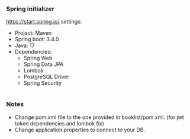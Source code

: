 ### Spring initializer
https://start.spring.io/ settings:
* Project: Maven
* Spring boot: 3.4.0
* Java: 17
* Dependencies:
  * Spring Web
  * Spring Data JPA
  * Lombok
  * PostgreSQL Driver
  * Spring Security

#

### Notes
* Change pom.xml file to the one provided in booklist/pom.xml. (for jwt token dependencies and lombok fix)
* Change application.properties to connect to your DB.
